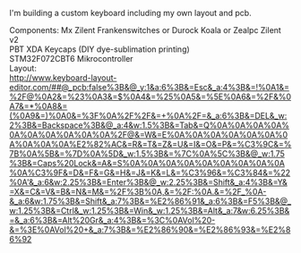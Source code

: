 I'm building a custom keyboard including my own layout and pcb.

Components:
Mx Zilent Frankenswitches or Durock Koala or Zealpc Zilent v2<br/>
PBT XDA Keycaps (DIY dye-sublimation printing)<br/>
STM32F072CBT6 Mikrocontroller<br/>
Layout:<br/>
http://www.keyboard-layout-editor.com/##@_pcb:false%3B&@_y:1&a:6%3B&=Esc&_a:4%3B&=!%0A1&=%2F@%0A2&=%23%0A3&=$%0A4&=%25%0A5&=%5E%0A6&=%2F&%0A7&=*%0A8&=(%0A9&=)%0A0&=%3F%0A%2F%2F&=+%0A%2F=&_a:6%3B&=DEL&_w:2%3B&=Backspace%3B&@_a:4&w:1.5%3B&=Tab&=Q%0A%0A%0A%0A%0A%0A%0A%0A%0A%0A%2F@&=W&=E%0A%0A%0A%0A%0A%0A%0A%0A%0A%0A%E2%82%AC&=R&=T&=Z&=U&=I&=O&=P&=%C3%9C&=%7B%0A%5B&=%7D%0A%5D&_w:1.5%3B&=%7C%0A%5C%3B&@_w:1.75%3B&=Caps%20Lock&=A&=S%0A%0A%0A%0A%0A%0A%0A%0A%0A%0A%C3%9F&=D&=F&=G&=H&=J&=K&=L&=%C3%96&=%C3%84&=%22%0A'&_a:6&w:2.25%3B&=Enter%3B&@_w:2.25%3B&=Shift&_a:4%3B&=Y&=X&=C&=V&=B&=N&=M&=%2F%3B%0A,&=%2F:%0A.&=%2F_%0A-&_a:6&w:1.75%3B&=Shift&_a:7%3B&=%E2%86%91&_a:6%3B&=F5%3B&@_w:1.25%3B&=Ctrl&_w:1.25%3B&=Win&_w:1.25%3B&=Alt&_a:7&w:6.25%3B&=&_a:6%3B&=Alt%20Gr&_a:4%3B&=%3C%0AVol%20-&=%3E%0AVol%20+&_a:7%3B&=%E2%86%90&=%E2%86%93&=%E2%86%92
